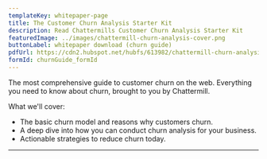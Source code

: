 ```yaml
---
templateKey: whitepaper-page
title: The Customer Churn Analysis Starter Kit
description: Read Chattermills Customer Churn Analysis Starter Kit
featuredImage: ../images/chattermill-churn-analysis-cover.png
buttonLabel: whitepaper download (churn guide)
pdfUrl: https://cdn2.hubspot.net/hubfs/613982/chattermill-churn-analysis.pdf
formId: churnGuide_formId
---
```


The most comprehensive guide to customer churn on the web. Everything you need to know about churn, brought to you by Chattermill.

What we'll cover:

- The basic churn model and reasons why customers churn.
- A deep dive into how you can conduct churn analysis for your business.
- Actionable strategies to reduce churn today.

---
